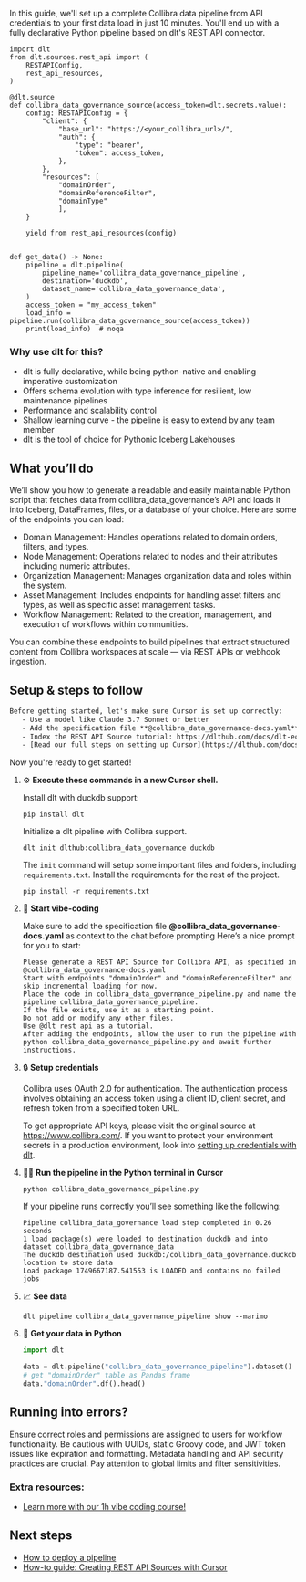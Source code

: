 In this guide, we'll set up a complete Collibra data pipeline from API credentials to your first data load in just 10 minutes. You'll end up with a fully declarative Python pipeline based on dlt's REST API connector.

```python-outcome
import dlt
from dlt.sources.rest_api import (
    RESTAPIConfig,
    rest_api_resources,
)

@dlt.source
def collibra_data_governance_source(access_token=dlt.secrets.value):
    config: RESTAPIConfig = {
        "client": {
            "base_url": "https://<your_collibra_url>/",
            "auth": {
                "type": "bearer",
                "token": access_token,
            },
        },
        "resources": [
            "domainOrder",
            "domainReferenceFilter",
            "domainType"
            ],
    }

    yield from rest_api_resources(config)


def get_data() -> None:
    pipeline = dlt.pipeline(
        pipeline_name='collibra_data_governance_pipeline',
        destination='duckdb',
        dataset_name='collibra_data_governance_data', 
    )
    access_token = "my_access_token"
    load_info = pipeline.run(collibra_data_governance_source(access_token))
    print(load_info)  # noqa
```

### Why use dlt for this?

- dlt is fully declarative, while being python-native and enabling imperative customization
- Offers schema evolution with type inference for resilient, low maintenance pipelines
- Performance and scalability control
- Shallow learning curve - the pipeline is easy to extend by any team member
- dlt is the tool of choice for Pythonic Iceberg Lakehouses

## What you’ll do

We’ll show you how to generate a readable and easily maintainable Python script that fetches data from collibra_data_governance’s API and loads it into Iceberg, DataFrames, files, or a database of your choice. Here are some of the endpoints you can load:

- Domain Management: Handles operations related to domain orders, filters, and types.
- Node Management: Operations related to nodes and their attributes including numeric attributes.
- Organization Management: Manages organization data and roles within the system.
- Asset Management: Includes endpoints for handling asset filters and types, as well as specific asset management tasks.
- Workflow Management: Related to the creation, management, and execution of workflows within communities.

You can combine these endpoints to build pipelines that extract structured content from Collibra workspaces at scale — via REST APIs or webhook ingestion.

## Setup & steps to follow

```default
Before getting started, let's make sure Cursor is set up correctly:
   - Use a model like Claude 3.7 Sonnet or better
   - Add the specification file **@collibra_data_governance-docs.yaml** as context
   - Index the REST API Source tutorial: https://dlthub.com/docs/dlt-ecosystem/verified-sources/rest_api/ and add it to context as **@dlt rest api**
   - [Read our full steps on setting up Cursor](https://dlthub.com/docs/dlt-ecosystem/llm-tooling/cursor-restapi#23-configuring-cursor-with-documentation)
```

Now you're ready to get started! 

1. ⚙️ **Execute these commands in a new Cursor shell.**
    
    Install dlt with duckdb support:
    ```shell
    pip install dlt
    ```

    Initialize a dlt pipeline with Collibra support.
    ```shell
    dlt init dlthub:collibra_data_governance duckdb
    ```

    The `init` command will setup some important files and folders, including `requirements.txt`. Install the requirements for the rest of the project.
    ```shell
    pip install -r requirements.txt
    ```
    
2. 🤠 **Start vibe-coding**
    
    Make sure to add the specification file **@collibra_data_governance-docs.yaml** as context to the chat before prompting
    Here’s a nice prompt for you to start: 
    
    ```prompt
    Please generate a REST API Source for Collibra API, as specified in @collibra_data_governance-docs.yaml 
    Start with endpoints "domainOrder" and "domainReferenceFilter" and skip incremental loading for now. 
    Place the code in collibra_data_governance_pipeline.py and name the pipeline collibra_data_governance_pipeline. 
    If the file exists, use it as a starting point. 
    Do not add or modify any other files. 
    Use @dlt rest api as a tutorial. 
    After adding the endpoints, allow the user to run the pipeline with python collibra_data_governance_pipeline.py and await further instructions.
    ```

    
3. 🔒 **Setup credentials** 
    
    Collibra uses OAuth 2.0 for authentication. The authentication process involves obtaining an access token using a client ID, client secret, and refresh token from a specified token URL.
    
    To get appropriate API keys, please visit the original source at https://www.collibra.com/.
    If you want to protect your environment secrets in a production environment, look into [setting up credentials with dlt](https://dlthub.com/docs/walkthroughs/add_credentials).
    
4. 🏃‍♀️ **Run the pipeline in the Python terminal in Cursor**
    
    ```shell
    python collibra_data_governance_pipeline.py
    ```
    
    If your pipeline runs correctly you’ll see something like the following:
    
    ```shell
    Pipeline collibra_data_governance load step completed in 0.26 seconds
    1 load package(s) were loaded to destination duckdb and into dataset collibra_data_governance_data
    The duckdb destination used duckdb:/collibra_data_governance.duckdb location to store data
    Load package 1749667187.541553 is LOADED and contains no failed jobs
    ```
    
5. 📈 **See data**
    
    ```shell
    dlt pipeline collibra_data_governance_pipeline show --marimo
    ```
    
6. 🐍 **Get your data in Python**
    
    ```python
    import dlt

   data = dlt.pipeline("collibra_data_governance_pipeline").dataset()
   # get "domainOrder" table as Pandas frame
   data."domainOrder".df().head()
    ```

## Running into errors?

Ensure correct roles and permissions are assigned to users for workflow functionality. Be cautious with UUIDs, static Groovy code, and JWT token issues like expiration and formatting. Metadata handling and API security practices are crucial. Pay attention to global limits and filter sensitivities.

### Extra resources:

- [Learn more with our 1h vibe coding course!](https://www.youtube.com/watch?v=GGid70rnJuM)

## Next steps

- [How to deploy a pipeline](https://dlthub.com/docs/walkthroughs/deploy-a-pipeline)
- [How-to guide: Creating REST API Sources with Cursor](https://dlthub.com/docs/dlt-ecosystem/llm-tooling/cursor-restapi)